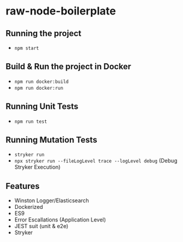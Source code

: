 # raw-node-boilerplate

## Running the project
- `npm start`

## Build & Run the project in Docker
- `npm run docker:build`
- `npm run docker:run`

## Running Unit Tests
- `npm run test`

## Running Mutation Tests
- `stryker run`
- `npx stryker run --fileLogLevel trace --logLevel debug` (Debug Stryker Execution)

## Features
- Winston Logger/Elasticsearch
- Dockerized
- ES9
- Error Escallations (Application Level)
- JEST suit (unit & e2e)
- Stryker